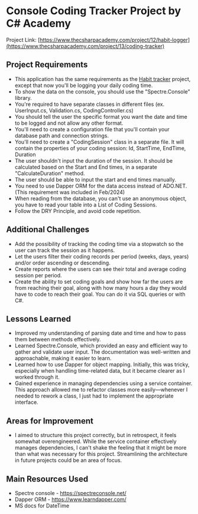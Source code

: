 # Console Coding Tracker Project by C# Academy

Project Link: [https://www.thecsharpacademy.com/project/12/habit-logger](https://www.thecsharpacademy.com/project/13/coding-tracker)


## Project Requirements
* This application has the same requirements as the [Habit tracker](https://github.com/BrozDa/CodeReviews.Console.HabitTracker/tree/master) project, except that now you'll be logging your daily coding time.
* To show the data on the console, you should use the "Spectre.Console" library.
* You're required to have separate classes in different files (ex. UserInput.cs, Validation.cs, CodingController.cs)
* You should tell the user the specific format you want the date and time to be logged and not allow any other format.
* You'll need to create a configuration file that you'll contain your database path and connection strings.
* You'll need to create a "CodingSession" class in a separate file. It will contain the properties of your coding session: Id, StartTime, EndTime, Duration
* The user shouldn't input the duration of the session. It should be calculated based on the Start and End times, in a separate "CalculateDuration" method.
* The user should be able to input the start and end times manually.
* You need to use Dapper ORM for the data access instead of ADO.NET. (This requirement was included in Feb/2024)
* When reading from the database, you can't use an anonymous object, you have to read your table into a List of Coding Sessions.
* Follow the DRY Principle, and avoid code repetition.

## Additional Challenges
* Add the possibility of tracking the coding time via a stopwatch so the user can track the session as it happens.
* Let the users filter their coding records per period (weeks, days, years) and/or order ascending or descending.
* Create reports where the users can see their total and average coding session per period.
* Create the ability to set coding goals and show how far the users are from reaching their goal, along with how many hours a day they would have to code to reach their goal. You can do it via SQL queries or with C#.
  
## Lessons Learned
* Improved my understanding of parsing date and time and how to pass them between methods effectively.
* Learned Spectre.Console, which provided an easy and efficient way to gather and validate user input. The documentation was well-written and approachable, making it easier to learn.
* Learned how to use Dapper for object mapping. Initially, this was tricky, especially when handling time-related data, but it became clearer as I worked through it.
* Gained experience in managing dependencies using a service container. This approach allowed me to refactor classes more easily—whenever I needed to rework a class, I just had to implement the appropriate interface.

## Areas for Improvement
* I aimed to structure this project correctly, but in retrospect, it feels somewhat overengineered. While the service container effectively manages dependencies, I can't shake the feeling that it might be more than what was necessary for this project. Streamlining the architecture in future projects could be an area of focus.

## Main Resources Used
* Spectre console - https://spectreconsole.net/
* Dapper ORM - https://www.learndapper.com/
* MS docs for DateTime


